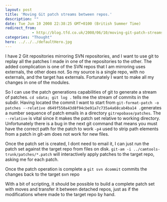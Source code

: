 ```yaml
---
layout: post
title: 'Moving Git patch streams between repos.'
description: ""
date: Tue Jun 10 2008 22:38:25 GMT+0100 (British Summer Time)
redirect_from: 
            - http://blog.tfd.co.uk/2008/06/10/moving-git-patch-streams-between-repos/
categories: "Thought"
hero: ../../../defaultHero.jpg
---
```

I have 2 Git repositories mirroring SVN repositories, and I want to use git to replay all the patches I made in one of the repositories to the other. The added complication is one of the SVN repos that I am mirroring uses externals, the other does not. So my source is a single repo, with no externals, and the target has externals. Fortunately I want to make all my changes in one of the modules.

So I can use the patch generations capabilities of git to generate a stream of patches. `cd sdata; git log .` tells me the stream of commits in the subdir. Having located the commit I want to start from `git-format-patch -o patches --relative d649f550a43d8f94cbe91a7c735a4a68cab4ba14 .`generates a number sequence of patch emails in a directory `gitrepobase/patches`. The `--relative` is vital since it makes the patch set relative to working directory. Unfortunately there is a bug in the next git command that means you must have the correct path for the patch to work `-p4` used to strip path elements from a patch in git-am does not work for new files.

Once the patch set is created, I dont need to email it, I can just run the patch set against the target repo from files on disk. `git-am -i ../camtools-trunk/patches/*.patch` will interactively apply patches to the target repo, asking me for each patch.

Once the patch operation is complete a `git svn dcommit` commits the changes back to the target svn repo

With a bit of scripting, it should be possible to build a complete patch set with moves and transfer it between detached repos, just as if the modifications where made to the target repo by hand.
